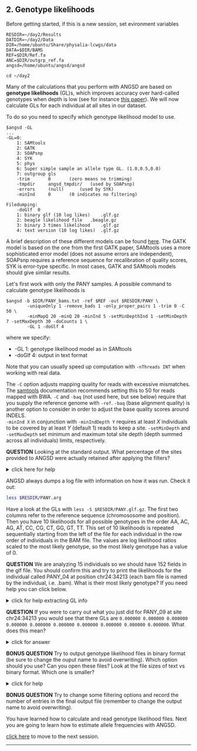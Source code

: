 
## 2. Genotype likelihoods

Before getting started, if this is a new session, set evironment variables

```
RESDIR=~/day2/Results
DATDIR=~/day2/Data
DIR=/home/ubuntu/Share/physalia-lcwgs/data
DATA=$DIR/BAMS
REF=$DIR/Ref.fa
ANC=$DIR/outgrp_ref.fa
angsd=/home/ubuntu/angsd/angsd

cd ~/day2

```

Many of the calculations that you perform with ANGSD are based on **genotype likelihoods** (GL)s, which improves accuracy over hard-called genotypes when depth is low 
(see for instance [this paper](https://doi.org/10.1534/genetics.113.154740)). 
We will now calculate GLs for each individual at all sites in our dataset. 

To do so you need to specify which genotype likelihood model to use.
```
$angsd -GL
...
-GL=0: 
	1: SAMtools
	2: GATK
	3: SOAPsnp
	4: SYK
	5: phys
	6: Super simple sample an allele type GL. (1.0,0.5,0.0)
	7: outgroup gls
	-trim		0		(zero means no trimming)
	-tmpdir		angsd_tmpdir/	(used by SOAPsnp)
	-errors		(null)		(used by SYK)
	-minInd		0		(0 indicates no filtering)

Filedumping:
	-doGlf	0
	1: binary glf (10 log likes)	.glf.gz
	2: beagle likelihood file	.beagle.gz
	3: binary 3 times likelihood	.glf.gz
	4: text version (10 log likes)	.glf.gz
```
A brief description of these different models can be found [here](http://www.popgen.dk/angsd/index.php/Genotype_likelihoods).
The GATK model is based on the one from the first GATK paper, SAMtools uses a more sophisticated error model (does not assume errors are independent), 
SOAPsnp requires a reference sequence for recalibration of quality scores, SYK is error-type specific.
In most cases, GATK and SAMtools models should give similar results.

Let's first work with only the PANY samples.
A possible command to calculate genotype likelihoods is

```
$angsd -b $DIR/PANY_bams.txt -ref $REF -out $RESDIR/PANY \
        -uniqueOnly 1 -remove_bads 1 -only_proper_pairs 1 -trim 0 -C 50 \
        -minMapQ 20 -minQ 20 -minInd 5 -setMinDepthInd 1 -setMinDepth 7 -setMaxDepth 30 -doCounts 1 \
        -GL 1 -doGlf 4
```

where we specify:
* -GL 1: genotype likelihood model as in SAMtools
* -doGlf 4: output in text format

Note that you can usually speed up computation with `-nThreads INT` when working with real data.

The `-C` option adjusts mapping quality for reads with excessive mismatches. The [samtools](http://www.htslib.org/doc/samtools-mpileup.html)
documentation recommends setting this to 50 for reads mapped with BWA. `-C` and `-baq` (not used here, but see below) require that you supply the reference genome with `-ref`.
`-baq` (base alignment quality) is another option to consider in order to adjust the base quality scores around INDELS.
<br>
`-minInd X` in conjunction with `-minIndDepth Y` requires at least *X* individuals to be covered by at least *Y* (default 1) reads to keep a site. 
`-setMinDepth` and `-setMaxDepth` set minimum and maximum total site depth (depth summed across all individuals) limits, respectively.


**QUESTION**
Looking at the standard output. What percentage of the sites provided to ANGSD were actually retained after applying the filters?

<details>

<summary> click here for help </summary>

```bash
-> Total number of sites analyzed: 1800717
-> Number of sites retained after filtering: 1070747 
```

59% of sites were retained.

</details>

ANGSD always dumps a log file with information on how it was run. Check it out:

```bash
less $RESDIR/PANY.arg
```

Have a look at the GLs with `less -S $RESDIR/PANY.glf.gz`. The first two columns refer to the reference sequence (chromososome and position). Then you have 10 likelihoods
for all possible genotypes in the order AA, AC, AG, AT, CC, CG, CT, GG, GT, TT. This set of 10 likelihoods is repeated sequentially starting from
the left of the file for each individual in the row order of individuals in the BAM file. The values are log likelihood ratios 
scaled to the most likely genotype, so the most likely genotype has a value of 0.

**QUESTION**
We are analyzing 15 individuals so we should have 152 fields in the glf file. You should confirm this and try to print the likelihoods
for the individual called PANY_04 at position chr24:34213 (each bam file is named by the individual, i.e. <idividual ID>.bam). What is 
their most likely genotype? If you need help you can click below.

<details>

<summary> click for help extracting GL info </summary>

```bash
# Count number of columns and subtract 2 (chromosome and position fields) to get the number of likelihood values

echo "$(($(zcat $RESDIR/PANY.glf.gz | head -n1 | wc -w)-2))"
```

You should see that indeed there are 150 likelihood values. Now figure out what line PANY_04 is at in the bam list.

```bash
INDNUM=$(grep -n "PANY_04.bam$" $DIR/PANY_bams.txt | cut -f1 -d':')
echo "$INDNUM"
```

So this individual is at row 4 in the bam list. Now we can extract their likelihoods.

```bash
zcat $RESDIR/PANY.glf.gz | grep -m 1 $'^Mme_chr24:2558528-4558528\t34213\t' | cut -f 3- | perl -se '$start=($n-1)*10; @arr = split(/\t/,<>); print "@arr[$start .. $start+9]\n"' -- -n=$INDNUM
```
For PANY_04 the 5th likelihood is zero, corresponding to the genotype 'CC'.

</details>

**QUESTION**
If you were to carry out what you just did for PANY_09 at site chr24:34213 you would see that there GLs are 
`0.000000 0.000000 0.000000 0.000000 0.000000 0.000000 0.000000 0.000000 0.000000 0.000000`. What does this mean?

<details>

<summary> click for answer </summary>

If all GLs are zero this means that there is no data for this individual.

</details>

**BONUS QUESTION**
Try to output genotype likelihood files in binary format (be sure to change the ouput name to avoid overwriting). Which option should you use? Can you open these files?
Look at the file sizes of text vs binary format. Which one is smaller?

<details>

<summary> click for help </summary>

Use `-doGlf 1` to output genotype likelihoods in binary. So the full command would be

```
$angsd -b $DIR/PANY_bams.txt -ref $REF -out $RESDIR/PANY_binary \
        -uniqueOnly 1 -remove_bads 1 -only_proper_pairs 1 -trim 0 -C 50 \
        -minMapQ 20 -minQ 20 -minInd 5 -setMinDepthInd 1 -setMinDepth 7 -setMaxDepth 30 -doCounts 1 \
        -GL 1 -doGlf 1
```

The binary .glf file is not human readable (it will look like a bunch of gibberish if you try to look at it). The compressed binary .glf is 
smaller (66M) compared to the compressed text version (68M). While this size difference is small for this test dataset it can be 
appreciable for larger datasets. 

</details>

**BONUS QUESTION**
Try to change some filtering options and record the number of entries in the final output file (remember to change the output name to avoid overwriting).

You have learned how to calculate and read genotype likelihood files.
Next you are going to learn how to estimate allele frequencies with ANGSD.

[click here](https://github.com/nt246/physalia-lcwgs/blob/main/day_2/markdowns/03_allele_frequencies.md) to move to the next session.

--------------------------------
